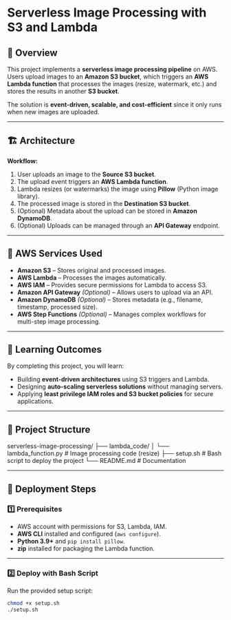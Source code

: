 # Serverless Image Processing with S3 and Lambda

## 📌 Overview
This project implements a **serverless image processing pipeline** on AWS.  
Users upload images to an **Amazon S3 bucket**, which triggers an **AWS Lambda function** that processes the images (resize, watermark, etc.) and stores the results in another **S3 bucket**.  

The solution is **event-driven, scalable, and cost-efficient** since it only runs when new images are uploaded.

---

## 🏗️ Architecture

**Workflow:**
1. User uploads an image to the **Source S3 bucket**.  
2. The upload event triggers an **AWS Lambda function**.  
3. Lambda resizes (or watermarks) the image using **Pillow** (Python image library).  
4. The processed image is stored in the **Destination S3 bucket**.  
5. (Optional) Metadata about the upload can be stored in **Amazon DynamoDB**.  
6. (Optional) Uploads can be managed through an **API Gateway** endpoint.  

---

## 🔧 AWS Services Used
- **Amazon S3** – Stores original and processed images.  
- **AWS Lambda** – Processes the images automatically.  
- **AWS IAM** – Provides secure permissions for Lambda to access S3.  
- **Amazon API Gateway** *(Optional)* – Allows users to upload via an API.  
- **Amazon DynamoDB** *(Optional)* – Stores metadata (e.g., filename, timestamp, processed size).  
- **AWS Step Functions** *(Optional)* – Manages complex workflows for multi-step image processing.  

---

## 🎯 Learning Outcomes
By completing this project, you will learn:
- Building **event-driven architectures** using S3 triggers and Lambda.  
- Designing **auto-scaling serverless solutions** without managing servers.  
- Applying **least privilege IAM roles and S3 bucket policies** for secure applications.  

---

## 📂 Project Structure
serverless-image-processing/
├── lambda_code/
│   └── lambda_function.py   # Image processing code (resize)
├── setup.sh                 # Bash script to deploy the project
└── README.md                # Documentation

---
## 🚀 Deployment Steps

### 1️⃣ Prerequisites
- AWS account with permissions for S3, Lambda, IAM.  
- **AWS CLI** installed and configured (`aws configure`).  
- **Python 3.9+** and `pip install pillow`.  
- **zip** installed for packaging the Lambda function.  

---

### 2️⃣ Deploy with Bash Script
Run the provided setup script:

```bash
chmod +x setup.sh
./setup.sh
```

